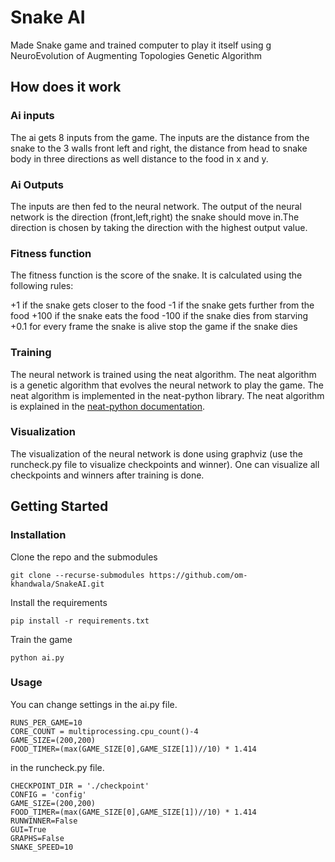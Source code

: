 # Snake AI
Made Snake game and trained computer to play it itself using g NeuroEvolution of Augmenting Topologies Genetic Algorithm

## How does it work
### Ai inputs
The ai gets 8 inputs from the game. The inputs are the distance from the snake to the 3 walls front left and right, the distance from head to snake body in three directions as well distance to the food in x and y.

### Ai Outputs
The inputs are then fed to the neural network. The output of the neural network is the direction (front,left,right) the snake should move in.The direction is chosen by taking the direction with the highest output value.

### Fitness function
The fitness function is the score of the snake. It is calculated using the following rules:

+1 if the snake gets closer to the food
-1 if the snake gets further from the food
+100 if the snake eats the food
-100 if the snake dies from starving
+0.1 for every frame the snake is alive
stop the game if the snake dies

### Training
The neural network is trained using the neat algorithm. The neat algorithm is a genetic algorithm that evolves the neural network to play the game. The neat algorithm is implemented in the neat-python library. The neat algorithm is explained in the [neat-python documentation](https://neat-python.readthedocs.io/en/latest/neat_overview.html).

### Visualization
The visualization of the neural network is done using graphviz (use the runcheck.py file to visualize checkpoints and winner). One can visualize all checkpoints and winners after training is done.

## Getting Started
### Installation
Clone the repo and the submodules

```
git clone --recurse-submodules https://github.com/om-khandwala/SnakeAI.git
```

Install the requirements

```
pip install -r requirements.txt
```

Train the game

```
python ai.py
```

### Usage
You can change settings in the ai.py file.

```
RUNS_PER_GAME=10
CORE_COUNT = multiprocessing.cpu_count()-4
GAME_SIZE=(200,200)
FOOD_TIMER=(max(GAME_SIZE[0],GAME_SIZE[1])//10) * 1.414
```

in the runcheck.py file.
```
CHECKPOINT_DIR = './checkpoint'
CONFIG = 'config'
GAME_SIZE=(200,200)
FOOD_TIMER=(max(GAME_SIZE[0],GAME_SIZE[1])//10) * 1.414
RUNWINNER=False
GUI=True
GRAPHS=False
SNAKE_SPEED=10
```